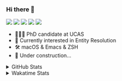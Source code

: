 ### Hi there 👋

[![](https://img.shields.io/badge/-Email-325180?logo=maildotru&logoColor=white&style=flat-square)](mailto:hi@wang.tianshu.me)
[![](https://img.shields.io/badge/-GitHub-black?logo=GitHub&style=flat-square)](https://github.com/tshu-w)
[![](https://img.shields.io/badge/-Telegram-26a5e4?labelColor=fafafa&logo=telegram&style=flat-square)](https://t.me/tshu_w) 
[![](https://img.shields.io/badge/-Twitter-1da1f2?logo=Twitter&logoColor=white&style=flat-square)](https://twitter.com/tshu_w)
[![](https://komarev.com/ghpvc/?username=tshu-w&color=blueviolet&style=flat-square)]()



- 🧑🏻‍🎓 PhD candidate at UCAS
- 🔭 Currently interested in Entity Resolution
- 🛠 macOS & Emacs & ZSH
- 🚧 Under construction...

<details>

<summary>GitHub Stats</summary>

![Tianshu's GitHub stats](https://github-readme-stats.vercel.app/api?username=tshu-w&show_icons=true&theme=buefy&count_private=true)
  
</details>


<details>
  <summary>Wakatime Stats</summary>

  Currently, files accessed by tramp cannot be tracked by wakatime, see https://github.com/wakatime/wakatime-mode/issues/27
  <br>
  
<!--START_SECTION:waka-->
**I'm an Early 🐤** 

```text
🌞 Morning    48 commits     ████░░░░░░░░░░░░░░░░░░░░░   15.58% 
🌆 Daytime    146 commits    ███████████░░░░░░░░░░░░░░   47.4% 
🌃 Evening    109 commits    ████████░░░░░░░░░░░░░░░░░   35.39% 
🌙 Night      5 commits      ░░░░░░░░░░░░░░░░░░░░░░░░░   1.62%

```
📅 **I'm Most Productive on Monday** 

```text
Monday       84 commits     ██████░░░░░░░░░░░░░░░░░░░   27.27% 
Tuesday      58 commits     ████░░░░░░░░░░░░░░░░░░░░░   18.83% 
Wednesday    26 commits     ██░░░░░░░░░░░░░░░░░░░░░░░   8.44% 
Thursday     39 commits     ███░░░░░░░░░░░░░░░░░░░░░░   12.66% 
Friday       40 commits     ███░░░░░░░░░░░░░░░░░░░░░░   12.99% 
Saturday     32 commits     ██░░░░░░░░░░░░░░░░░░░░░░░   10.39% 
Sunday       29 commits     ██░░░░░░░░░░░░░░░░░░░░░░░   9.42%

```


📊 **This Week I Spent My Time On** 

```text
💬 Programming Languages: 
sh                       18 hrs 50 mins      ████████████████░░░░░░░░░   66.46% 
Org                      5 hrs 14 mins       ████░░░░░░░░░░░░░░░░░░░░░   18.46% 
Emacs Lisp               3 hrs 43 mins       ███░░░░░░░░░░░░░░░░░░░░░░   13.14% 
Other                    12 mins             ░░░░░░░░░░░░░░░░░░░░░░░░░   0.73% 
Ruby                     8 mins              ░░░░░░░░░░░░░░░░░░░░░░░░░   0.52%

🔥 Editors: 
Zsh                      18 hrs 50 mins      ████████████████░░░░░░░░░   66.46% 
Emacs                    9 hrs 30 mins       ████████░░░░░░░░░░░░░░░░░   33.54%

🐱‍💻 Projects: 
universal-blocker        12 hrs 10 mins      ██████████░░░░░░░░░░░░░░░   42.93% 
Unknown Project          5 hrs 21 mins       ████░░░░░░░░░░░░░░░░░░░░░   18.9% 
Terminal                 5 hrs 12 mins       ████░░░░░░░░░░░░░░░░░░░░░   18.35% 
emacs                    3 hrs 25 mins       ███░░░░░░░░░░░░░░░░░░░░░░   12.06% 
lightning-template       45 mins             ░░░░░░░░░░░░░░░░░░░░░░░░░   2.67%

💻 Operating System: 
Linux                    14 hrs 56 mins      █████████████░░░░░░░░░░░░   52.69% 
Mac                      13 hrs 24 mins      ███████████░░░░░░░░░░░░░░   47.31%

```

**I Mostly Code in Python** 

```text
Python                   8 repos             ██████████░░░░░░░░░░░░░░░   40.0% 
HTML                     2 repos             ██░░░░░░░░░░░░░░░░░░░░░░░   10.0% 
Emacs Lisp               2 repos             ██░░░░░░░░░░░░░░░░░░░░░░░   10.0% 
JavaScript               2 repos             ██░░░░░░░░░░░░░░░░░░░░░░░   10.0% 
TeX                      2 repos             ██░░░░░░░░░░░░░░░░░░░░░░░   10.0%

```



 Last Updated on 26/03/2022 08:06:21 UTC
<!--END_SECTION:waka-->
</details>

